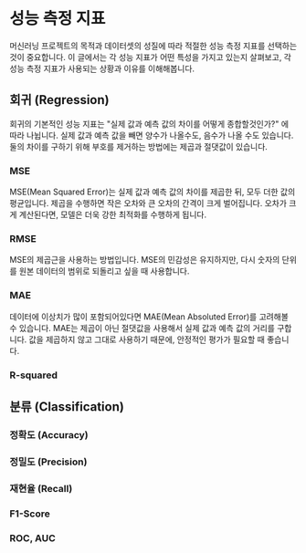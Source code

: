 # 성능 측정 지표

머신러닝 프로젝트의 목적과 데이터셋의 성질에 따라 적절한 성능 측정 지표를 선택하는 것이 중요합니다. 이 글에서는 각 성능 지표가 어떤 특성을 가지고 있는지 살펴보고, 각 성능 측정 지표가 사용되는 상황과 이유를 이해해봅니다. 

## 회귀 (Regression)

회귀의 기본적인 성능 지표는 "실제 값과 예측 값의 차이를 어떻게 종합할것인가?" 에 따라 나뉩니다. 
실제 값과 예측 값을 빼면 양수가 나올수도, 음수가 나올 수도 있습니다. 
둘의 차이를 구하기 위해 부호를 제거하는 방법에는 제곱과 절댓값이 있습니다. 

### MSE

MSE(Mean Squared Error)는 실제 값과 예측 값의 차이를 제곱한 뒤, 모두 더한 값의 평균입니다. 
제곱을 수행하면 작은 오차와 큰 오차의 간격이 크게 벌어집니다. 오차가 크게 계산된다면, 모델은 더욱 강한 최적화를 수행하게 됩니다. 

### RMSE

MSE의 제곱근을 사용하는 방법입니다. MSE의 민감성은 유지하지만, 다시 숫자의 단위를 원본 데이터의 범위로 되돌리고 싶을 때 사용합니다.

### MAE

데이터에 이상치가 많이 포함되어있다면 MAE(Mean Absoluted Error)를 고려해볼 수 있습니다. MAE는 제곱이 아닌 절댓값을 사용해서 실제 값과 예측 값의 거리를 구합니다. 값을 제곱하지 않고 그대로 사용하기 때문에, 안정적인 평가가 필요할 때 좋습니다. 

### R-squared

## 분류 (Classification)

### 정확도 (Accuracy)

### 정밀도 (Precision)

### 재현율 (Recall)

### F1-Score

### ROC, AUC





